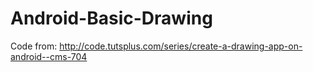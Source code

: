 # Android-Basic-Drawing
Code from:
http://code.tutsplus.com/series/create-a-drawing-app-on-android--cms-704
